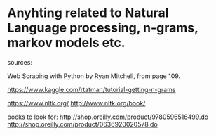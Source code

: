 # Anyhting related to Natural Language processing, n-grams, markov models etc.

sources:

Web Scraping with Python by Ryan Mitchell, from page 109.

https://www.kaggle.com/rtatman/tutorial-getting-n-grams

https://www.nltk.org/
http://www.nltk.org/book/

books to look for:
http://shop.oreilly.com/product/9780596516499.do
http://shop.oreilly.com/product/0636920020578.do
